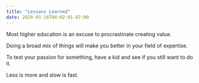 ```yaml
---
title: "Lessons Learned"
date: 2020-03-16T04:02:01-07:00
---
```

Most higher education is an excuse to procrastinate creating value.

Doing a broad mix of things will make you better in your field of expertise.

To test your passion for something, have a kid and see if you still want to do it. 

Less is more and slow is fast.